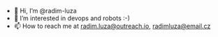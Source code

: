 - 👋 Hi, I’m @radim-luza
- 👀 I’m interested in devops and robots :-)
- 📫 How to reach me at radim.luza@outreach.io, radimluza@email.cz

<!---
radim-luza/radim-luza is a ✨ special ✨ repository because its `README.md` (this file) appears on your GitHub profile.
You can click the Preview link to take a look at your changes.
--->
